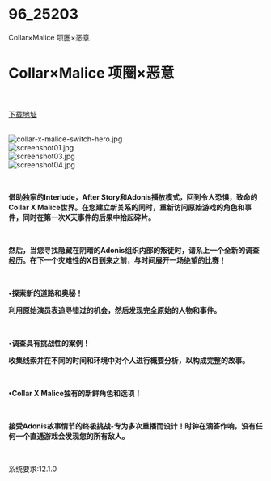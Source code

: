 # 96_25203
Collar×Malice 项圈×恶意
# Collar×Malice 项圈×恶意
 <br/></br>
[下载地址](https://www.switch520.cc/article/25203 "下载地址")
<br/></br>

<p><img title="collar-x-malice-switch-hero.jpg" src="https://www.switch520.cc/muke_img/2021_12_05_c2b026c3c4f6d.jpg" alt="collar-x-malice-switch-hero.jpg"><br>
<img title="screenshot01.jpg" src="https://www.switch520.cc/muke_img/2021_12_05_ed3a5515080f0.jpg" alt="screenshot01.jpg"><br>
<img title="screenshot03.jpg" src="https://www.switch520.cc/muke_img/2021_12_05_226ef3cd57e49.jpg" alt="screenshot03.jpg"><br>
<img title="screenshot04.jpg" src="https://www.switch520.cc/muke_img/2021_12_05_0e2b769d5e66b.jpg" alt="screenshot04.jpg"></p>
<p>&nbsp;</p>
<p><strong>借助独家的Interlude，After Story和Adonis播放模式，回到令人恐惧，致命的Collar X Malice世界。在您建立新关系的同时，重新访问原始游戏的角色和事件，同时在第一次X天事件的后果中拾起碎片。</strong></p>
<p>&nbsp;</p>
<p><strong>然后，当您寻找隐藏在阴暗的Adonis组织内部的叛徒时，请系上一个全新的调查经历。在下一个灾难性的X日到来之前，与时间展开一场绝望的比赛！</strong></p>
<p>&nbsp;</p>
<p><strong>•探索新的道路和奥秘！</strong></p>
<p><strong>利用原始演员表追寻错过的机会，然后发现完全原始的人物和事件。</strong></p>
<p>&nbsp;</p>
<p><strong>•调查具有挑战性的案例！</strong></p>
<p><strong>收集线索并在不同的时间和环境中对个人进行概要分析，以构成完整的故事。</strong></p>
<p>&nbsp;</p>
<p><strong>•Collar X Malice独有的新鲜角色和选项！</strong></p>
<p>&nbsp;</p>
<p><strong>接受Adonis故事情节的终极挑战-专为多次重播而设计！时钟在滴答作响，没有任何一个直通游戏会发现您的所有敌人。</strong></p>
<p>&nbsp;</p>
<p>系统要求:12.1.0</p>



<p>&nbsp;</p>
